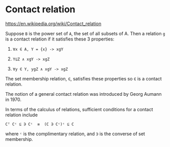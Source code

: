 # Contact relation

https://en.wikipedia.org/wiki/Contact_relation

Suppose `B` is the power set of `A`, the set of all subsets of A. Then a relation `g` is a contact relation if it satisfies these 3 properties:

1. `∀x ∈ A, Y = {x} -> xgY`

2. `Y⊆Z ∧ xgY -> xgZ`

3. `∀y ∈ Y, ygZ ∧ xgY -> xgZ`

The set membership relation, `∈`, satisfies these properties so `∈` is a contact relation.

The notion of a general contact relation was introduced by Georg Aumann in 1970.

In terms of the calculus of relations, sufficient conditions for a contact relation include

`Cᵀ Cᶜ ⊆ ∋ Cᶜ  ≡  (C ∋ Cᶜ)ᶜ ⊆ C`

where `ᶜ` is the complimentary relation, and `∋` is the converse of set membership.
